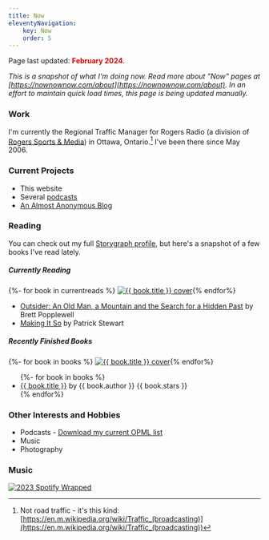 ```yaml
---
title: Now
eleventyNavigation: 
    key: Now
    order: 5
---
```


<p class="now-page">Page last updated: <strong style="color:#d90202;"> February 2024</strong>.</p>


*This is a snapshot of what I'm doing now. Read more about "Now" pages at [https://nownownow.com/about](https://nownownow.com/about). In an effort to maintain quick load times, this page is being updated manually.*

### Work 
I'm currently the Regional Traffic Manager for Rogers Radio (a division of <a href="https://www.rogerssportsandmedia.com" target="_blank">Rogers Sports & Media</a>) in Ottawa, Ontario.[^1] I've been there since May 2006. 

### Current Projects  

* This website 
* Several [podcasts](/podcasts/)
* [An Almost Anonymous Blog](https://lwgrs.bearblog.dev) 

### Reading 

You can check out my full [Storygraph profile](https://app.thestorygraph.com/profile/srgower), but here's a snapshot of a few books I've read lately. 

##### Currently Reading 

<!-- Currently Reading -->

<div class="scroll-container">
{%- for book in currentreads %}
  <a href="{{ book.url }}"><img class="book" src="{{ book.cover }}" alt="{{ book.title }} cover" title="{{ book.title}} by {{ book.author }}"></a>{% endfor%}
</div>

<ul>
<li><a href="https://www.harpercollins.ca/9781443457859/outsider/">Outsider: An Old Man, a Mountain and the Search for a Hidden Past</a> by Brett Popplewell</li>
<li><a href="https://www.simonandschuster.com/books/Making-It-So/Patrick-Stewart/9781982167738">Making It So</a> by Patrick Stewart</li>
</ul> 

##### Recently Finished Books 

<!-- Book covers -->

<div class="scroll-container">
{%- for book in books %}
   <a href="{{ book.url }}"><img class="book" src="{{ book.cover }}" alt="{{ book.title }} cover" title="{{ book.title}} by {{ book.author }}"></a>{% endfor%}
</div>

<!-- Book list -->
<ul>
{%- for book in books %} 
<li><a href="{{ book.url }}">{{ book.title }}</a> by {{ book.author }} {{ book.stars }}</li>
{% endfor%}
</ul> 

### Other Interests and Hobbies 
* Podcasts - [Download my current OPML list](/_data/PocketCasts.opml)
* Music 
* Photography 

### Music

[![2023 Spotify Wrapped](/images/2023wrapped_summary-share.jpeg "My 2023 Spotify Wrapped Graphic")](https://open.spotify.com/playlist/37i9dQZF1DX18jTM2l2fJY?si=e6158d98d7074ef9&nd=1&dlsi=2e7f9a553c584ab4)

[^1]: Not road traffic - it's this kind: [https://en.m.wikipedia.org/wiki/Traffic_(broadcasting)](https://en.m.wikipedia.org/wiki/Traffic_(broadcasting))
